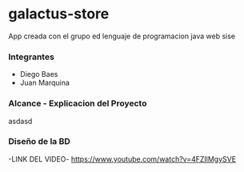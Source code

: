 # galactus-store
App creada con el grupo ed lenguaje de programacion java web sise

### Integrantes
- Diego Baes
- Juan Marquina

### Alcance - Explicacion del Proyecto
asdasd

### Diseño de la BD

-LINK DEL VIDEO-
https://www.youtube.com/watch?v=4FZIlMgySVE


